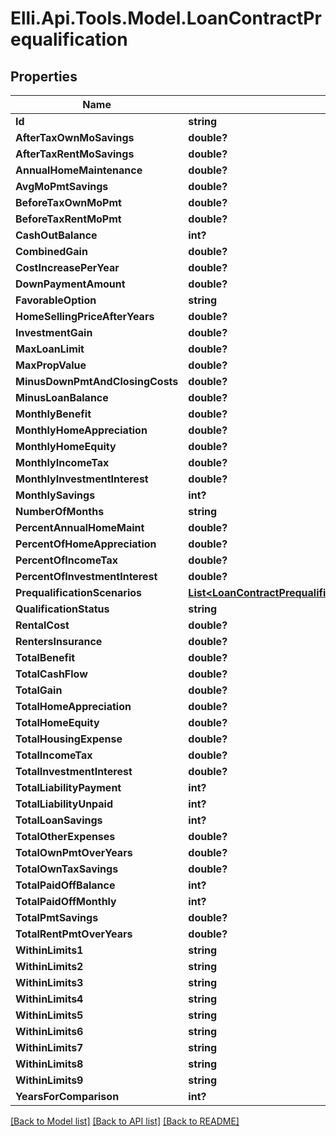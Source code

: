 # Elli.Api.Tools.Model.LoanContractPrequalification
## Properties

Name | Type | Description | Notes
------------ | ------------- | ------------- | -------------
**Id** | **string** |  | [optional] 
**AfterTaxOwnMoSavings** | **double?** |  | [optional] 
**AfterTaxRentMoSavings** | **double?** |  | [optional] 
**AnnualHomeMaintenance** | **double?** |  | [optional] 
**AvgMoPmtSavings** | **double?** |  | [optional] 
**BeforeTaxOwnMoPmt** | **double?** |  | [optional] 
**BeforeTaxRentMoPmt** | **double?** |  | [optional] 
**CashOutBalance** | **int?** |  | [optional] 
**CombinedGain** | **double?** |  | [optional] 
**CostIncreasePerYear** | **double?** |  | [optional] 
**DownPaymentAmount** | **double?** |  | [optional] 
**FavorableOption** | **string** |  | [optional] 
**HomeSellingPriceAfterYears** | **double?** |  | [optional] 
**InvestmentGain** | **double?** |  | [optional] 
**MaxLoanLimit** | **double?** |  | [optional] 
**MaxPropValue** | **double?** |  | [optional] 
**MinusDownPmtAndClosingCosts** | **double?** |  | [optional] 
**MinusLoanBalance** | **double?** |  | [optional] 
**MonthlyBenefit** | **double?** |  | [optional] 
**MonthlyHomeAppreciation** | **double?** |  | [optional] 
**MonthlyHomeEquity** | **double?** |  | [optional] 
**MonthlyIncomeTax** | **double?** |  | [optional] 
**MonthlyInvestmentInterest** | **double?** |  | [optional] 
**MonthlySavings** | **int?** |  | [optional] 
**NumberOfMonths** | **string** |  | [optional] 
**PercentAnnualHomeMaint** | **double?** |  | [optional] 
**PercentOfHomeAppreciation** | **double?** |  | [optional] 
**PercentOfIncomeTax** | **double?** |  | [optional] 
**PercentOfInvestmentInterest** | **double?** |  | [optional] 
**PrequalificationScenarios** | [**List&lt;LoanContractPrequalificationPrequalificationScenarios&gt;**](LoanContractPrequalificationPrequalificationScenarios.md) |  | [optional] 
**QualificationStatus** | **string** |  | [optional] 
**RentalCost** | **double?** |  | [optional] 
**RentersInsurance** | **double?** |  | [optional] 
**TotalBenefit** | **double?** |  | [optional] 
**TotalCashFlow** | **double?** |  | [optional] 
**TotalGain** | **double?** |  | [optional] 
**TotalHomeAppreciation** | **double?** |  | [optional] 
**TotalHomeEquity** | **double?** |  | [optional] 
**TotalHousingExpense** | **double?** |  | [optional] 
**TotalIncomeTax** | **double?** |  | [optional] 
**TotalInvestmentInterest** | **double?** |  | [optional] 
**TotalLiabilityPayment** | **int?** |  | [optional] 
**TotalLiabilityUnpaid** | **int?** |  | [optional] 
**TotalLoanSavings** | **int?** |  | [optional] 
**TotalOtherExpenses** | **double?** |  | [optional] 
**TotalOwnPmtOverYears** | **double?** |  | [optional] 
**TotalOwnTaxSavings** | **double?** |  | [optional] 
**TotalPaidOffBalance** | **int?** |  | [optional] 
**TotalPaidOffMonthly** | **int?** |  | [optional] 
**TotalPmtSavings** | **double?** |  | [optional] 
**TotalRentPmtOverYears** | **double?** |  | [optional] 
**WithinLimits1** | **string** |  | [optional] 
**WithinLimits2** | **string** |  | [optional] 
**WithinLimits3** | **string** |  | [optional] 
**WithinLimits4** | **string** |  | [optional] 
**WithinLimits5** | **string** |  | [optional] 
**WithinLimits6** | **string** |  | [optional] 
**WithinLimits7** | **string** |  | [optional] 
**WithinLimits8** | **string** |  | [optional] 
**WithinLimits9** | **string** |  | [optional] 
**YearsForComparison** | **int?** |  | [optional] 

[[Back to Model list]](../README.md#documentation-for-models) [[Back to API list]](../README.md#documentation-for-api-endpoints) [[Back to README]](../README.md)

